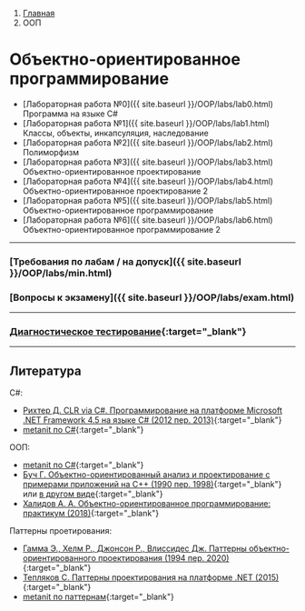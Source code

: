 <ol class="breadcrumb">
  <li class="breadcrumb-item"><a href="{{ site.baseurl }}">Главная</a></li>
  <li class="breadcrumb-item active">ООП</li>
</ol>

# Объектно-ориентированное программирование

* [Лабораторная работа №0]({{ site.baseurl }}/OOP/labs/lab0.html) Программа на языке C#
* [Лабораторная работа №1]({{ site.baseurl }}/OOP/labs/lab1.html) Классы, объекты, инкапсуляция, наследование
* [Лабораторная работа №2]({{ site.baseurl }}/OOP/labs/lab2.html) Полиморфизм
* [Лабораторная работа №3]({{ site.baseurl }}/OOP/labs/lab3.html) Объектно-ориентированное проектирование
* [Лабораторная работа №4]({{ site.baseurl }}/OOP/labs/lab4.html) Объектно-ориентированное проектирование 2
* [Лабораторная работа №5]({{ site.baseurl }}/OOP/labs/lab5.html) Объектно-ориентированное программирование
* [Лабораторная работа №6]({{ site.baseurl }}/OOP/labs/lab6.html) Объектно-ориентированное программирование 2

___

### [Требования по лабам / на допуск]({{ site.baseurl }}/OOP/labs/min.html)

### [Вопросы к экзамену]({{ site.baseurl }}/OOP/labs/exam.html)

___

### [Диагностическое тестирование](https://forms.gle/B5sJcAWSqaQ3kJk58){:target="_blank"}
___

## Литература

C#:

* [Рихтер Д. CLR via C#. Программирование на платформе Microsoft .NET Framework 4.5 на языке C# (2012 пер. 2013)](https://vk.com/doc170999522_485454911?hash=qmYk8crGz5P9CeUEbj9R5emFlaFQbeX79EbKXRZLhEH){:target="_blank"}
* [metanit по C#](https://metanit.com/sharp/tutorial/){:target="_blank"}


ООП:

* [metanit по C#](https://metanit.com/sharp/tutorial/){:target="_blank"}
* [Буч Г. Объектно-ориентированный анализ и проектирование
с примерами приложений на С++ (1990 пер. 1998)](https://studizba.com/pdf_reader/web/viewer.html?file=/uploads/unziped/real/226162/pdf/53537-74762.pdf){:target="_blank"} или [в другом виде](https://www.helloworld.ru/texts/comp/other/oop/index.htm){:target="_blank"}
* [Халидов А. А. Объектно-ориентированное программирование: практикум (2018)](https://lib.kgeu.ru/irbis64r_15/scan/186%D1%8D%D0%BB.pdf){:target="_blank"}

Паттерны проетирования:

* [Гамма Э., Хелм Р., Джонсон Р., Влиссидес Дж.
Паттерны объектно-ориентированного проектирования (1994 пер. 2020)](https://student.dei.uc.pt/~arede/Addison-Wesley.Design.Patterns.Elements.of.Reusable.Object-Oriented.Software.by.GoF.RUS.pdf){:target="_blank"}
* [Тепляков С. Паттерны проектирования на платформе .NET (2015)](https://vk.com/doc44301783_411162088?hash=rN8STM9Ih1GjFaY6jANlsmpZEtSTWbsmAH7Rb1uKapz&dl=u7D5v4wwlR3ddUzzQGDOozsyEuIwYEHH2hWgBEu7z8H){:target="_blank"}
* [metanit по паттернам](https://metanit.com/sharp/patterns/){:target="_blank"}